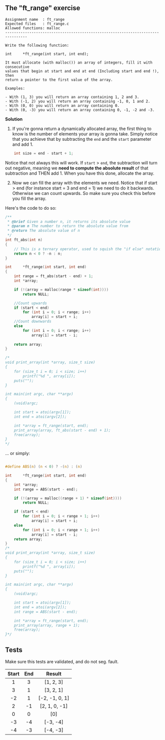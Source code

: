 ## **The "ft_range" exercise**

```
Assignment name  : ft_range
Expected files   : ft_range.c
Allowed functions: malloc
--------------------------------------------------------------------------------

Write the following function:

int     *ft_range(int start, int end);

It must allocate (with malloc()) an array of integers, fill it with consecutive
values that begin at start and end at end (Including start and end !), then
return a pointer to the first value of the array.

Examples:

- With (1, 3) you will return an array containing 1, 2 and 3.
- With (-1, 2) you will return an array containing -1, 0, 1 and 2.
- With (0, 0) you will return an array containing 0.
- With (0, -3) you will return an array containing 0, -1, -2 and -3.
```

**Solution**

1. If you're gonna return a dynamically allocated array, the first thing to know is the number of elements your array is gonna take. Simply notice that you achieve that by subtracting the `end` and the `start` parameter and add 1. 

```C
	int size = end - start + 1;
```

Notice that not always this will work. If `start` > `end`, the subtraction will turn out negative, meaning we **need to compute the absolute result** of that subtraction and THEN add 1. When you have this done, allocate the array.

2. Now we can fill the array with the elements we need. Notice that if start > end (for instance start = 3 and end = 1) we need to do it backwards. Otherwise we can count upwards. So make sure you check this before you fill the array.

Here's the code to do so:

```C
/**
 * @brief Given a number n, it returns its absolute value
 * @param n The number to return the absolute value from
 * @return The absolute value of n
 */
int ft_abs(int n)
{
	// This is a ternary operator, used to squish the "if else" notation
	return n < 0 ? -n : n;
}

int     *ft_range(int start, int end)
{
	int range = ft_abs(start - end) + 1;
	int *array;

	if (!(array = malloc(range * sizeof(int))))
		return NULL;

	//Count upwards
	if (start < end)
		for (int i = 0; i < range; i++)
			array[i] = start + i; 
	//Count downwards
	else
		for (int i = 0; i < range; i++)
			array[i] = start - i;
	
	return array; 
}

/* 
void print_array(int *array, size_t size)
{
	for (size_t i = 0; i < size; i++)
		printf("%d ", array[i]);
	puts("");
}

int main(int argc, char **argv)
{
	(void)argc;

	int start = atoi(argv[1]);
	int end = atoi(argv[2]);

	int *array = ft_range(start, end);
	print_array(array, ft_abs(start - end) + 1);
	free(array);
} 
*/
```

... or simply:

```C

#define ABS(n) (n < 0) ? -(n) : (n)

int     *ft_range(int start, int end)
{
	int *array;
	int range = ABS(start - end);

	if (!(array = malloc((range + 1) * sizeof(int))))
		return NULL;

	if (start < end)
		for (int i = 0; i < range + 1; i++)
			array[i] = start + i; 
	else
		for (int i = 0; i < range + 1; i++)
			array[i] = start - i;
	return array; 
}
/* 
void print_array(int *array, size_t size)
{
	for (size_t i = 0; i < size; i++)
		printf("%d ", array[i]);
	puts("");
}

int main(int argc, char **argv)
{
	(void)argc;

	int start = atoi(argv[1]);
	int end = atoi(argv[2]);
	int range = ABS(start - end);

	int *array = ft_range(start, end);
	print_array(array, range + 1);
	free(array);
}*/
```

## **Tests**

Make sure this tests are validated, and do not seg. fault.

Start | End | Result
:----:|:---:| :---:
1     |  3  | [1, 2, 3]
3     |  1  | [3, 2, 1]
-2    |  1  | [-2, -1, 0, 1]
2     |  -1 | [2, 1, 0, -1]
0     |  0  | [0]
-3    |  -4 | [-3, -4]
-4    |  -3 | [-4, -3]
